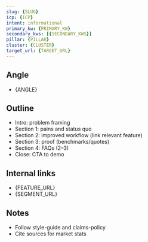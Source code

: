```yaml
---
slug: {SLUG}
icp: {ICP}
intent: informational
primary_kw: {PRIMARY_KW}
secondary_kws: [{SECONDARY_KWS}]
pillar: {PILLAR}
cluster: {CLUSTER}
target_url: {TARGET_URL}
---
```


## Angle
- {ANGLE}

## Outline
- Intro: problem framing
- Section 1: pains and status quo
- Section 2: improved workflow (link relevant feature)
- Section 3: proof (benchmarks/quotes)
- Section 4: FAQs (2–3)
- Close: CTA to demo

## Internal links
- {FEATURE_URL}
- {SEGMENT_URL}

## Notes
- Follow style-guide and claims-policy
- Cite sources for market stats
